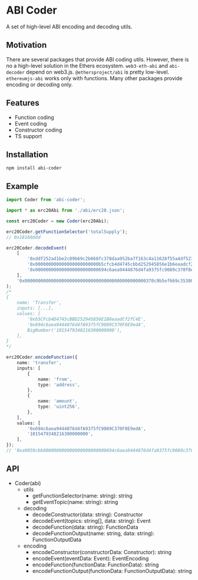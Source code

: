 # ABI Coder

A set of high-level ABI encoding and decoding utils.

## Motivation

There are several packages that provide ABI coding utils. However, there is no a high-level solution in the Ethers ecosystem. `web3-eth-abi` and `abi-decoder` depend on web3.js. `@ethersproject/abi` is pretty low-level. `ethereumjs-abi` works only with functions. Many other packages provide encoding or decoding only.

## Features

* Function coding
* Event coding
* Constructor coding
* TS support

## Installation

`npm install abi-coder`

## Example

```ts
import Coder from 'abi-coder';

import * as erc20Abi from './abi/erc20.json';

const erc20Coder = new Coder(erc20Abi);

erc20Coder.getFunctionSelector('totalSupply');
// 0x18160ddd

erc20Coder.decodeEvent(
	[
		'0xddf252ad1be2c89b69c2b068fc378daa952ba7f163c4a11628f55a4df523b3ef',
		'0x000000000000000000000000b5cfcb4d4745cbbd252945856e1b6eaadcf2fc4e',
		'0x000000000000000000000000694c6aea9444876d4fa9375fc9089c370f8e9eda',
	],
	'0x0000000000000000000000000000000000000000000000370c9b5ef669c35300',
);
/*
{
	name: 'Transfer',
	inputs: [...],
	values: [
		'0xb5CFcb4D4745cBBD252945856E1B6eaadCf2fC4E',
		'0x694c6aea9444876d4fA9375fC9089C370F8E9edA',
		BigNumber('1015479348216300000000'),
	],
}
*/

erc20Coder.encodeFunction({
	name: 'transfer',
	inputs: [
		{
			name: 'from',
			type: 'address',
		},
		{
			name: 'amount',
			type: 'uint256',
		},
	],
	values: [
		'0x694c6aea9444876d4fA9375fC9089C370F8E9edA',
		'1015479348216300000000',
	],
});
// '0xa9059cbb000000000000000000000000694c6aea9444876d4fa9375fc9089c370f8e9eda0000000000000000000000000000000000000000000000370c9b5ef669c35300'
```

## API

* Coder(abi)
	* utils
		* getFunctionSelector(name: string): string
		* getEventTopic(name: string): string
	* decoding
		* decodeConstructor(data: string): Constructor
		* decodeEvent(topics: string[], data: string): Event
		* decodeFunction(data: string): FunctionData
		* decodeFunctionOutput(name: string, data: string): FunctionOutputData
	* encoding
		* encodeConstructor(constructorData: Constructor): string
		* encodeEvent(eventData: Event): EventEncoding
		* encodeFunction(functionData: FunctionData): string
		* encodeFunctionOutput(functionData: FunctionOutputData): string
